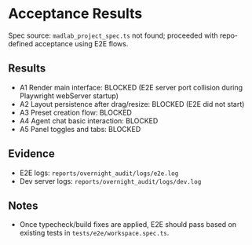 # Acceptance Results

Spec source: `madlab_project_spec.ts` not found; proceeded with repo-defined acceptance using E2E flows.

## Results
- A1 Render main interface: BLOCKED (E2E server port collision during Playwright webServer startup)
- A2 Layout persistence after drag/resize: BLOCKED (E2E did not start)
- A3 Preset creation flow: BLOCKED
- A4 Agent chat basic interaction: BLOCKED
- A5 Panel toggles and tabs: BLOCKED

## Evidence
- E2E logs: `reports/overnight_audit/logs/e2e.log`
- Dev server logs: `reports/overnight_audit/logs/dev.log`

## Notes
- Once typecheck/build fixes are applied, E2E should pass based on existing tests in `tests/e2e/workspace.spec.ts`.